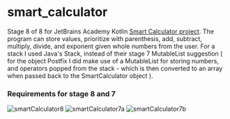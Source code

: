 # smart_calculator
Stage 8 of 8 for JetBrains Academy Kotlin [Smart Calculator project](https://hyperskill.org/projects/88/stages/493/implement). 
The program can store values, prioritize with parenthesis, add, subtract, multiply, divide, and exponent given whole numbers from the user. For a stack I used Java's Stack, instead of their stage 7 MutableList suggestion ( for the object Postfix I did make use of a MutableList for storing numbers, and operators popped from the stack - which is then converted to an array when passed back to the SmartCalculator object ).
### Requirements for stage 8 and 7
![smartCalculator8](https://user-images.githubusercontent.com/64429863/86519747-e68adf80-be0b-11ea-8371-b2ffef92fc23.jpg)
![smartCalculator7a](https://user-images.githubusercontent.com/64429863/86500317-3f03a380-bd5e-11ea-8573-de1f4877b662.jpg)
![smartCalculator7b](https://user-images.githubusercontent.com/64429863/86500346-5d699f00-bd5e-11ea-8003-2e4091892e07.jpg)
